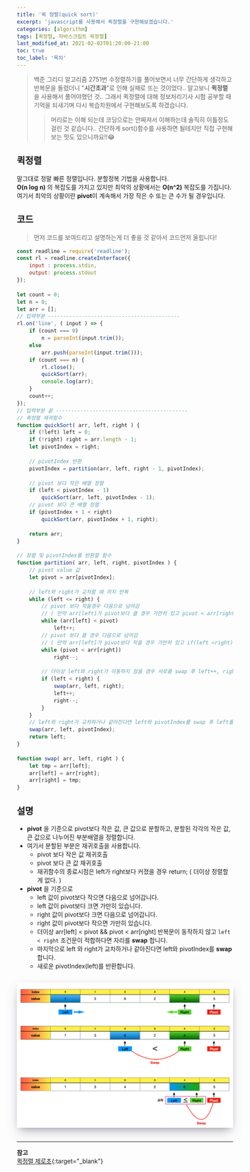 ```yaml
---
title: '퀵 정렬(quick sort)'
excerpt: 'javascript를 사용해서 퀵정렬을 구현해보겠습니다.' 
categories: [algorithm]
tags: [퀵정렬, 자바스크립트 퀵정렬]
last_modified_at: 2021-02-03T01:20:00-21:00 
toc: true 
toc_label: '목차'
---
```


> 백준 그리디 알고리즘 2751번 수정렬하기를 풀어보면서 너무 간단하게 생각하고 반복문을 돌렸더니 "**시간초과**"로 인해 실패로 뜨는 것이었다..
> 알고보니 **퀵정렬**을 사용해서 풀어야했던 것.. 그래서 퀵정렬에 대해 정보처리기사 시험 공부할 때 기억을 되새기며 다시 복습차원에서
> 구현해보도록 하겠습니다. 
>> 머리로는 이해 되는데 코딩으로는 안짜져서 이해하는데 솔직히 이틀정도 걸린 것 같습니다.. 간단하게 sort()함수를 사용하면 될테지만 직접 구현해보는 맛도 있으니까요!!😂

## 퀵정렬

말그대로 정말 빠른 정렬입니다. 분할정복 기법을 사용합니다.<br>
**O(n log n)** 의 복잡도를 가지고 있지만 최악의 상황에서는 **O(n^2)** 복잡도를 가집니다.
<br> 여기서 최악의 상황이란 **pivot**이 계속해서 가장 작은 수 또는 큰 수가 될 경우입니다.

## 코드

> 먼저 코드를 보여드리고 설명하는게 더 좋을 것 같아서 코드먼저 올립니다!

```js
const readline = require('readline');
const rl = readline.createInterface({
	input : process.stdin,
	output: process.stdout
});

let count = 0;
let n = 0;
let arr = [];
// 입력부분 -------------------------------------------
rl.on('line', ( input ) => {
	if (count === 0)
		n = parseInt(input.trim());
	else
		arr.push(parseInt(input.trim()));
	if (count === n) {
		rl.close();
		quickSort(arr);
		console.log(arr);
	}
	count++;
});
// 입력부분 끝 -------------------------------------------
// 퀵정렬 재귀함수
function quickSort( arr, left, right ) {
	if (!left) left = 0;
	if (!right) right = arr.length - 1;
	let pivotIndex = right;

	// pivotIndex 반환
	pivotIndex = partition(arr, left, right - 1, pivotIndex);

	// pivot 보다 작은 배열 정렬
	if (left < pivotIndex - 1)
		quickSort(arr, left, pivotIndex - 1);
	// pivot 보다 큰 배열 정렬
	if (pivotIndex + 1 < right)
		quickSort(arr, pivotIndex + 1, right);

	return arr;
}

// 정렬 및 pivotIndex를 반환할 함수
function partition( arr, left, right, pivotIndex ) {
	// pivot value 값
	let pivot = arr[pivotIndex];

	// left와 right가 교차할 때 까지 반복
	while (left <= right) {
		// pivot 보다 작을경우 다음으로 넘어감
		// ( 만약 arr[left]가 pivot보다 클 경우 가만히 있고 pivot < arr[right] 로 넘어감 )
		while (arr[left] < pivot)
			left++;
		// pivot 보다 클 경우 다음으로 넘어감
		// ( 만약 arr[left]가 pivot보다 작을 경우 가만히 있고 if(left <right)로 넘어가서 swap함 )
		while (pivot < arr[right])
			right--;

		// 더이상 left와 right가 이동하지 않을 경우 서로를 swap 후 left++, right--
		if (left < right) {
			swap(arr, left, right);
			left++;
			right--;
		}
	}
	// left와 right가 교차하거나 같아진다면 left와 pivotIndex를 swap 후 left를 반환
	swap(arr, left, pivotIndex);
	return left;
}

function swap( arr, left, right ) {
	let tmp = arr[left];
	arr[left] = arr[right];
	arr[right] = tmp;
}
```

## 설명

- **pivot** 을 기준으로 pivot보다 작은 값, 큰 값으로 분할하고, 분할된 각각의 작은 값, 큰 값으로 나누어진 부분배열을 정렬합니다.
- 여기서 분할된 부분은 재귀호출을 사용합니다.
  - pivot 보다 작은 값 재귀호출
  - pivot 보다 큰 값 재귀호출
  - 재귀함수의 종료시점은 left가 right보다 커졌을 경우 return; ( 더이상 정렬할게 없다. )
- **pivot** 을 기준으로
  - left 값이 pivot보다 작으면 다음으로 넘어갑니다.
  - left 값이 pivot보다 크면 가만히 있습니다.
  - right 값이 pivot보다 크면 다음으로 넘어갑니다.
  - right 값이 pivot보다 작으면 가만히 있습니다.
  - 더이상 arr[left] < pivot && pivot < arr[right] 반복문이 동작하지 않고 `left < right` 조건문이 적합하다면 자리를 **swap** 합니다.
  - 마지막으로 left 와 right가 교차하거나 같아진다면 left와 pivotIndex를 **swap** 합니다.
  - 새로운 pivotIndex(left)를 반환합니다.
  
<img src='/assets/images/quick.png' alt='profile' style="width:700px; margin-top:15px; margin-bottom:15px; box-shadow: rgba(50, 50, 93, 0.25) 0px 13px 27px -5px, rgba(0, 0, 0, 0.3) 0px 8px 16px -8px, rgba(0, 0, 0, 0.024) 0px -6px 16px -6px;"/>

---

**참고** <br>
[퀵정렬 제로초](https://www.zerocho.com/category/Algorithm/post/57f72d415141fc5fe4f4ca8b){:target="\_blank"} <br>